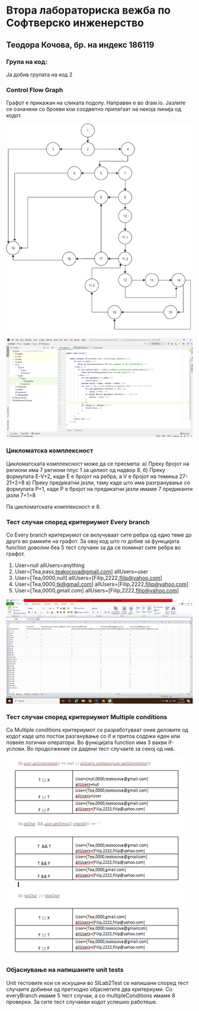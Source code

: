 # Втора лабораториска вежба по Софтверско инженерство

## Теодора Кочова, бр. на индекс 186119

### Група на код:

Ја добив групата на код 2

### Control Flow Graph
Графот е прикажан на сликата подолу. Направен е во draw.io. Јазлите се означени со броеви кои соодветно припаѓаат на некоја линија од кодот.

![](graph.png)

![](code.png)

### Цикломатска комплексност

Цикломатската комплексност може да се пресмета:
а) Преку бројот на региони има 7 региони плус 1 за целиот од надвор 8. 
б) Преку формулата E-V+2, каде Е е бројот на ребра, а V e бројот на темиња 
   27-21+2=8
в) Преку предикатни јазли, таму каде што има разгранување со формулата P+1, каде P e бројот на предикатни јазли имаме 7 предиканти јазли 7+1=8

Па цикломатската комплексност е 8.

### Тест случаи според критериумот Every branch

Со Every branch критериумот се вклучуваат сите ребра од едно теме до друго во рамките на графот. За овој код што го добив за функцијата function доволни беа 5 тест случани за да се поминат сите ребра во графот.

1. User=null allUsers=anything
2. User=[Tea,pass,teakocova@gmail.com] allUsers=user
3. User=[Tea,0000,null] allUsers=[Filip,2222,filip@yahoo.com] 
4. User=[Tea,0000,tk@gmail.com]  allUsers=[Filip,2222,filip@yahoo.com]
5. User=[Tea,0000,gmail.com] allUsers=[Filip,2222,filip@yahoo.com]

![](everyBranch.png)

### Тест случаи според критериумот Multiple conditions

Co Multiple conditions критериумот се разработуваат оние деловите од кодот каде што постои разганување со if и притоа содржи еден или повеќе логички оператори. Во функцијата function има 3 вакви if-услови. Во продолжение се дадени тест случаите за секој од нив.

![](multipleConditions.png)

### Објаснување на напишаните unit tests

Unit тестовите кои се искуцани во SILab2Test се напишани според тест случаите добиени од претходно објаснетите два критериуми. Со everyBranch имаме 5 тест случаи, а со multipleConditions имаме 8 проверки. За сите тест случаеви кодот успешно работеше. 




